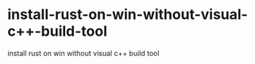 # install-rust-on-win-without-visual-c++-build-tool
install rust on win without visual c++ build tool
